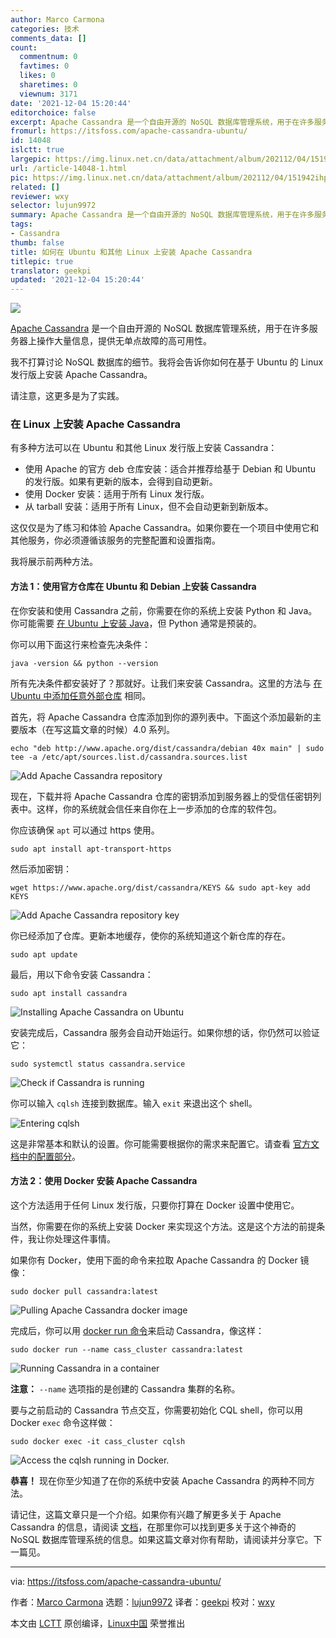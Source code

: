 ```yaml
---
author: Marco Carmona
categories: 技术
comments_data: []
count:
  commentnum: 0
  favtimes: 0
  likes: 0
  sharetimes: 0
  viewnum: 3171
date: '2021-12-04 15:20:44'
editorchoice: false
excerpt: Apache Cassandra 是一个自由开源的 NoSQL 数据库管理系统，用于在许多服务器上操作大量信息，提供无单点故障的高可用性。
fromurl: https://itsfoss.com/apache-cassandra-ubuntu/
id: 14048
islctt: true
largepic: https://img.linux.net.cn/data/attachment/album/202112/04/151942ihpizylzk0i3pt0i.jpg
url: /article-14048-1.html
pic: https://img.linux.net.cn/data/attachment/album/202112/04/151942ihpizylzk0i3pt0i.jpg.thumb.jpg
related: []
reviewer: wxy
selector: lujun9972
summary: Apache Cassandra 是一个自由开源的 NoSQL 数据库管理系统，用于在许多服务器上操作大量信息，提供无单点故障的高可用性。
tags:
- Cassandra
thumb: false
title: 如何在 Ubuntu 和其他 Linux 上安装 Apache Cassandra
titlepic: true
translator: geekpi
updated: '2021-12-04 15:20:44'
---
```


![](https://img.linux.net.cn/data/attachment/album/202112/04/151942ihpizylzk0i3pt0i.jpg)


[Apache Cassandra](https://cassandra.apache.org/_/index.html) 是一个自由开源的 NoSQL 数据库管理系统，用于在许多服务器上操作大量信息，提供无单点故障的高可用性。


我不打算讨论 NoSQL 数据库的细节。我将会告诉你如何在基于 Ubuntu 的 Linux 发行版上安装 Apache Cassandra。


请注意，这更多是为了实践。


### 在 Linux 上安装 Apache Cassandra


有多种方法可以在 Ubuntu 和其他 Linux 发行版上安装 Cassandra：


* 使用 Apache 的官方 deb 仓库安装：适合并推荐给基于 Debian 和 Ubuntu 的发行版。如果有更新的版本，会得到自动更新。
* 使用 Docker 安装：适用于所有 Linux 发行版。
* 从 tarball 安装：适用于所有 Linux，但不会自动更新到新版本。


这仅仅是为了练习和体验 Apache Cassandra。如果你要在一个项目中使用它和其他服务，你必须遵循该服务的完整配置和设置指南。


我将展示前两种方法。


#### 方法 1：使用官方仓库在 Ubuntu 和 Debian 上安装 Cassandra


在你安装和使用 Cassandra 之前，你需要在你的系统上安装 Python 和 Java。你可能需要 [在 Ubuntu 上安装 Java](https://itsfoss.com/install-java-ubuntu/)，但 Python 通常是预装的。


你可以用下面这行来检查先决条件：



```
java -version && python --version

```

所有先决条件都安装好了？那就好。让我们来安装 Cassandra。这里的方法与 [在 Ubuntu 中添加任意外部仓库](https://itsfoss.com/adding-external-repositories-ubuntu/) 相同。


首先，将 Apache Cassandra 仓库添加到你的源列表中。下面这个添加最新的主要版本（在写这篇文章的时候）4.0 系列。



```
echo "deb http://www.apache.org/dist/cassandra/debian 40x main" | sudo tee -a /etc/apt/sources.list.d/cassandra.sources.list

```

![Add Apache Cassandra repository](https://img.linux.net.cn/data/attachment/album/202112/04/152044finw2ccwbw6k2cgw.png)


现在，下载并将 Apache Cassandra 仓库的密钥添加到服务器上的受信任密钥列表中。这样，你的系统就会信任来自你在上一步添加的仓库的软件包。


你应该确保 `apt` 可以通过 https 使用。



```
sudo apt install apt-transport-https

```

然后添加密钥：



```
wget https://www.apache.org/dist/cassandra/KEYS && sudo apt-key add KEYS

```

![Add Apache Cassandra repository key](https://img.linux.net.cn/data/attachment/album/202112/04/152045vxulruzhrljzrigl.png)


你已经添加了仓库。更新本地缓存，使你的系统知道这个新仓库的存在。



```
sudo apt update

```

最后，用以下命令安装 Cassandra：



```
sudo apt install cassandra

```

![Installing Apache Cassandra on Ubuntu](https://img.linux.net.cn/data/attachment/album/202112/04/152045ddlpwv9xpxzyiv5l.png)


安装完成后，Cassandra 服务会自动开始运行。如果你想的话，你仍然可以验证它：



```
sudo systemctl status cassandra.service

```

![Check if Cassandra is running](https://img.linux.net.cn/data/attachment/album/202112/04/152046evhex7bux0ep0fbn.png)


你可以输入 `cqlsh` 连接到数据库。输入 `exit` 来退出这个 shell。


![Entering cqlsh](https://img.linux.net.cn/data/attachment/album/202112/04/152046dztbntmrnz66a4tx.png)


这是非常基本和默认的设置。你可能需要根据你的需求来配置它。请查看 [官方文档中的配置部分](https://cassandra.apache.org/doc/latest/cassandra/getting_started/configuring.html)。


#### 方法 2：使用 Docker 安装 Apache Cassandra


这个方法适用于任何 Linux 发行版，只要你打算在 Docker 设置中使用它。


当然，你需要在你的系统上安装 Docker 来实现这个方法。这是这个方法的前提条件，我让你处理这件事情。


如果你有 Docker，使用下面的命令来拉取 Apache Cassandra 的 Docker 镜像：



```
sudo docker pull cassandra:latest

```

![Pulling Apache Cassandra docker image](https://img.linux.net.cn/data/attachment/album/202112/04/152046swkwzc0zrczswxr0.png)


完成后，你可以用 [docker run 命令](https://linuxhandbook.com/docker-run-vs-start-vs-create/)来启动 Cassandra，像这样：



```
sudo docker run --name cass_cluster cassandra:latest

```

![Running Cassandra in a container](https://img.linux.net.cn/data/attachment/album/202112/04/152047xnahi625am9vi6z6.png)


**注意：** `--name` 选项指的是创建的 Cassandra 集群的名称。


要与之前启动的 Cassandra 节点交互，你需要初始化 CQL shell，你可以用 Docker `exec` 命令这样做：



```
sudo docker exec -it cass_cluster cqlsh

```

![Access the cqlsh running in Docker.](https://img.linux.net.cn/data/attachment/album/202112/04/152047b9w7977af7xsvahs.png)


**恭喜！** 现在你至少知道了在你的系统中安装 Apache Cassandra 的两种不同方法。


请记住，这篇文章只是一个介绍。如果你有兴趣了解更多关于 Apache Cassandra 的信息，请阅读 [文档](https://cassandra.apache.org/doc/latest/index.html)，在那里你可以找到更多关于这个神奇的 NoSQL 数据库管理系统的信息。如果这篇文章对你有帮助，请阅读并分享它。下一篇见。




---


via: <https://itsfoss.com/apache-cassandra-ubuntu/>


作者：[Marco Carmona](https://itsfoss.com/author/marco/) 选题：[lujun9972](https://github.com/lujun9972) 译者：[geekpi](https://github.com/geekpi) 校对：[wxy](https://github.com/wxy)


本文由 [LCTT](https://github.com/LCTT/TranslateProject) 原创编译，[Linux中国](https://linux.cn/) 荣誉推出